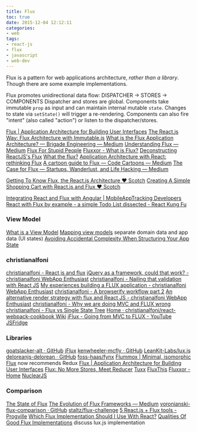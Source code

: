 ```yaml
---
title: Flux
toc: true
date: 2015-12-04 12:12:11
categories:
- web
tags:
- react-js
- flux
- javascript
- web-dev
---
```


Flux is a pattern for web applications architecture, *rather than a library*. Though there are some example implementations.  

Flux promotes unidirectional  data flow:
  DISPATCHER -> STORES -> COMPONENTS
Dispatcher and stores are global.
Components take immutable `prop` as input and can maintain internal mutable `state`. Changes to state via `setState()` will trigger a re-rendering.
Components can also fire "intent" (also called "action") or listen to the dispatcher/stores.

<!-- more -->

[Flux | Application Architecture for Building User Interfaces](http://facebook.github.io/flux/)
[The React.js Way: Flux Architecture with Immutable.js](http://blog.risingstack.com/the-react-js-way-flux-architecture-with-immutable-js/)
[What is the Flux Application Architecture? — Brigade Engineering — Medium](https://medium.com/brigade-engineering/what-is-the-flux-application-architecture-b57ebca85b9e)
[Understanding Flux — Medium](https://medium.com/@garychambers108/understanding-flux-f93e9f650af7)
[Flux For Stupid People](http://blog.andrewray.me/flux-for-stupid-people/)
[Fluxxor - What is Flux?](http://fluxxor.com/what-is-flux.html)
[Deconstructing ReactJS's Flux](http://spoike.ghost.io/deconstructing-reactjss-flux/)
[What the flux?](http://jonathancreamer.com/what-the-flux/)
[Application Architecture with React: rethinking Flux](http://dialelo.github.io/application-architecture-with-react-rethinking-flux.html)
[A cartoon guide to Flux — Code Cartoons — Medium](https://code-cartoons.com/a-cartoon-guide-to-flux-6157355ab207)
[The Case for Flux — Startups, Wanderlust, and Life Hacking — Medium](https://medium.com/swlh/the-case-for-flux-379b7d1982c6)

[Getting To Know Flux, the React.js Architecture ♥ Scotch](http://scotch.io/tutorials/javascript/getting-to-know-flux-the-react-js-architecture)
[Creating A Simple Shopping Cart with React.js and Flux ♥ Scotch](http://scotch.io/tutorials/javascript/creating-a-simple-shopping-cart-with-react-js-and-flux)

[Integrating React and Flux with Angular | MobileAppTracking Developers](https://developers.mobileapptracking.com/addressing-angular-weaknesses-with-react-and-flux/)
[React with Flux by example - a simple Todo List dissected - React Kung Fu](http://reactkungfu.com/2015/07/react-with-flux-by-example-simple-todo-list-dissected/)

### View Model

[What is a View Model](http://lhorie.github.io/mithril-blog/what-is-a-view-model.html)
[Mapping view models](http://lhorie.github.io/mithril-blog/mapping-view-models.html) separate domain data and app data (UI states)
[Avoiding Accidental Complexity When Structuring Your App State](https://hackernoon.com/avoiding-accidental-complexity-when-structuring-your-app-state-6e6d22ad5e2a#.4gswkdvo9)

### christianalfoni

[christianalfoni - React js and flux](http://www.christianalfoni.com/articles/2014_08_20_React-js-and-flux)
[jQuery as a framework, could that work? - christianalfoni WebApp Enthusiast](http://christianalfoni.github.io/javascript/2014/09/08/jquery-as-a-framework-could-that-work.html)
[christianalfoni - Nailing that validation with React JS](http://www.christianalfoni.com/articles/2014_10_22_Nailing-that-validation-with-React-JS)
[My experiences building a FLUX application - christianalfoni WebApp Enthusiast](http://christianalfoni.github.io/javascript/2014/10/27/my-experiences-building-a-flux-application.html)
[christianalfoni - A browserify workflow part 2](http://www.christianalfoni.com/articles/2014_10_30_A-browserify-workflow-part-2)
[An alternative render strategy with flux and React JS - christianalfoni WebApp Enthusiast](http://christianalfoni.github.io/javascript/2014/12/04/flux-and-eventemitter2.html)
[christianalfoni - Why we are doing MVC and FLUX wrong](http://www.christianalfoni.com/articles/2015_08_02_Why-we-are-doing-MVC-and-FLUX-wrong)
[christianalfoni - Flux vs Single State Tree](http://www.christianalfoni.com/articles/2015_11_16_Flux-vs-Single-State-Tree)
[Home · christianalfoni/react-webpack-cookbook Wiki](https://github.com/christianalfoni/react-webpack-cookbook/wiki)
[jFlux - Going from MVC to FLUX - YouTube](https://www.youtube.com/watch?v=plUN2L4Ak14)
[JSFridge](http://www.jsfridge.com/courses/jFlux_-_A_framework_to_keep_you_sane/scenes/0)

### Libraries

[goatslacker-alt · GitHub](https://github.com/goatslacker/alt)
[jFlux](http://www.jflux.io/)
[kenwheeler-mcfly · GitHub](https://github.com/kenwheeler/mcfly)
[LeanKit-Labs/lux.js](https://github.com/LeanKit-Labs/lux.js)
[deloreanjs-delorean · GitHub](https://github.com/deloreanjs/delorean)
[foss-haas/fynx](https://github.com/foss-haas/fynx)
[Flummox | Minimal, isomorphic Flux](http://acdlite.github.io/flummox) now recommends Redux
[Flux | Application Architecture for Building User Interfaces](http://facebook.github.io/flux/docs/overview.html)
[Flux: No More Stores, Meet Reducer](https://blog.javascripting.com/2015/06/19/flux-no-more-stores-meet-reducer/)
[Tuxx](http://www.tuxedojs.org/)
[FluxThis](https://fluxthis.io/)
[Fluxxor - Home](http://fluxxor.com/)
[NuclearJS](https://optimizely.github.io/nuclear-js/)

### Comparison

[The State of Flux](https://reactjsnews.com/the-state-of-flux/)
[The Evolution of Flux Frameworks — Medium](https://medium.com/@dan_abramov/the-evolution-of-flux-frameworks-6c16ad26bb31)
[voronianski-flux-comparison · GitHub](https://github.com/voronianski/flux-comparison)
[staltz/flux-challenge](https://github.com/staltz/flux-challenge)
[5 React.js + Flux tools - Progville](http://www.progville.com/javascript/5-react-js-flux-tools/)
[Which Flux Implementation Should I Use With React?](http://jamesknelson.com/which-flux-implementation-should-i-use-with-react/)
[Qualities Of Good Flux Implementations](http://www.smashingmagazine.com/2015/06/qualities-of-good-flux-implementations/) discuss lux.js implementation
